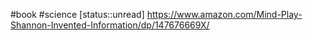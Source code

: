 #book #science 
[status::unread]
https://www.amazon.com/Mind-Play-Shannon-Invented-Information/dp/147676669X/